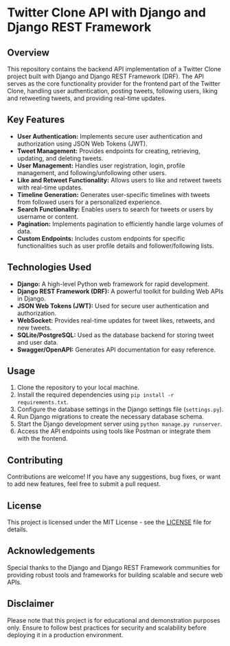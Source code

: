 # Twitter Clone API with Django and Django REST Framework

## Overview
This repository contains the backend API implementation of a Twitter Clone project built with Django and Django REST Framework (DRF). The API serves as the core functionality provider for the frontend part of the Twitter Clone, handling user authentication, posting tweets, following users, liking and retweeting tweets, and providing real-time updates.

## Key Features
- **User Authentication:** Implements secure user authentication and authorization using JSON Web Tokens (JWT).
- **Tweet Management:** Provides endpoints for creating, retrieving, updating, and deleting tweets.
- **User Management:** Handles user registration, login, profile management, and following/unfollowing other users.
- **Like and Retweet Functionality:** Allows users to like and retweet tweets with real-time updates.
- **Timeline Generation:** Generates user-specific timelines with tweets from followed users for a personalized experience.
- **Search Functionality:** Enables users to search for tweets or users by username or content.
- **Pagination:** Implements pagination to efficiently handle large volumes of data.
- **Custom Endpoints:** Includes custom endpoints for specific functionalities such as user profile details and follower/following lists.

## Technologies Used
- **Django:** A high-level Python web framework for rapid development.
- **Django REST Framework (DRF):** A powerful toolkit for building Web APIs in Django.
- **JSON Web Tokens (JWT):** Used for secure user authentication and authorization.
- **WebSocket:** Provides real-time updates for tweet likes, retweets, and new tweets.
- **SQLite/PostgreSQL:** Used as the database backend for storing tweet and user data.
- **Swagger/OpenAPI:** Generates API documentation for easy reference.

## Usage
1. Clone the repository to your local machine.
2. Install the required dependencies using `pip install -r requirements.txt`.
3. Configure the database settings in the Django settings file (`settings.py`).
4. Run Django migrations to create the necessary database schema.
5. Start the Django development server using `python manage.py runserver`.
6. Access the API endpoints using tools like Postman or integrate them with the frontend.

## Contributing
Contributions are welcome! If you have any suggestions, bug fixes, or want to add new features, feel free to submit a pull request.

## License
This project is licensed under the MIT License - see the [LICENSE](LICENSE) file for details.

## Acknowledgements
Special thanks to the Django and Django REST Framework communities for providing robust tools and frameworks for building scalable and secure web APIs.

## Disclaimer
Please note that this project is for educational and demonstration purposes only. Ensure to follow best practices for security and scalability before deploying it in a production environment.
